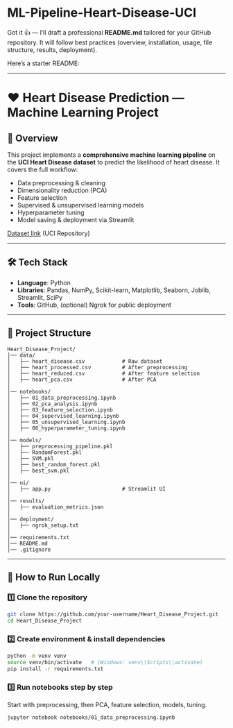 # ML-Pipeline-Heart-Disease-UCI
Got it 👍 — I’ll draft a professional **README.md** tailored for your GitHub repository. It will follow best practices (overview, installation, usage, file structure, results, deployment).

Here’s a starter README:

---

# ❤️ Heart Disease Prediction — Machine Learning Project

## 📌 Overview

This project implements a **comprehensive machine learning pipeline** on the **UCI Heart Disease dataset** to predict the likelihood of heart disease.
It covers the full workflow:

* Data preprocessing & cleaning
* Dimensionality reduction (PCA)
* Feature selection
* Supervised & unsupervised learning models
* Hyperparameter tuning
* Model saving & deployment via Streamlit

[Dataset link](https://archive.ics.uci.edu/ml/datasets/heart+disease) (UCI Repository)

---

## 🛠️ Tech Stack

* **Language**: Python
* **Libraries**: Pandas, NumPy, Scikit-learn, Matplotlib, Seaborn, Joblib, Streamlit, SciPy
* **Tools**: GitHub, (optional) Ngrok for public deployment

---

## 📂 Project Structure

```
Heart_Disease_Project/
│── data/
│   ├── heart_disease.csv            # Raw dataset
│   ├── heart_processed.csv          # After preprocessing
│   ├── heart_reduced.csv            # After feature selection
│   ├── heart_pca.csv                # After PCA
│
│── notebooks/
│   ├── 01_data_preprocessing.ipynb
│   ├── 02_pca_analysis.ipynb
│   ├── 03_feature_selection.ipynb
│   ├── 04_supervised_learning.ipynb
│   ├── 05_unsupervised_learning.ipynb
│   ├── 06_hyperparameter_tuning.ipynb
│
│── models/
│   ├── preprocessing_pipeline.pkl
│   ├── RandomForest.pkl
│   ├── SVM.pkl
│   ├── best_random_forest.pkl
│   ├── best_svm.pkl
│
│── ui/
│   ├── app.py                       # Streamlit UI
│
│── results/
│   ├── evaluation_metrics.json
│
│── deployment/
│   ├── ngrok_setup.txt
│
│── requirements.txt
│── README.md
│── .gitignore
```

---

## 🚀 How to Run Locally

### 1️⃣ Clone the repository

```bash
git clone https://github.com/your-username/Heart_Disease_Project.git
cd Heart_Disease_Project
```

### 2️⃣ Create environment & install dependencies

```bash
python -m venv venv
source venv/bin/activate   # (Windows: venv\\Scripts\\activate)
pip install -r requirements.txt
```

### 3️⃣ Run notebooks step by step

Start with preprocessing, then PCA, feature selection, models, tuning.

```bash
jupyter notebook notebooks/01_data_preprocessing.ipynb
```

